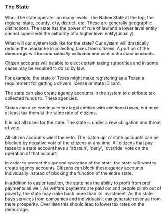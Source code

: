 ### The State



Who: The state operates on many levels. The Nation State at the top, the regional state, county, city, district, etc. These are generally geographic distinctions. The state has the power of rule of law and a lower level entity cannot supersede the authority of a higher level entity(usually).



What will our system look like for the state? Our system will drastically reduce the headache in collecting taxes from citizens. A portion of the demurrage will be automatically collected and sent to the state accounts.



Citizen accounts will be able to elect certain taxing authorities and in some cases may be required to do so by law.



For example, the state of Texas might make registering as a Texan a requirement for getting a drivers license or state ID card.



The state can also create agency accounts in the system to distribute tax collected funds to. These agencies.



States can also continue to tax legal entities with additional taxes, but must at least tax them at the same rate of citizens.



It is not all roses for the state. The state is under a new obligation and threat of veto.



All citizen accounts wield the veto. The 'catch up' of state accounts can be blocked by negative vote of the citizens at any time. All citizens that pay taxes to a state account have a 'abstain', 'deny', 'override' vote on the operation of that account.



In order to protect the general operation of the state, the state will want to create agency accounts. Citizens can block these agency accounts individually instead of blocking the function of the entire state.



In addition to easier taxation, the state has the ability to profit from pref payments as well. As welfare payments are paid out and people climb out of poverty, the state may make back more than its investment. As the state buys services from companies and individuals it can generate revenue from there prosperity. Over time this should lead to lower tax rates on the demurrage.






